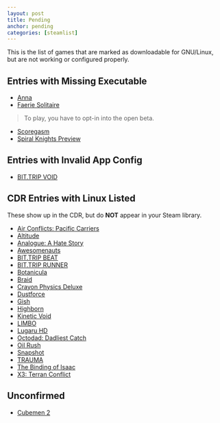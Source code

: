 ```yaml
---
layout: post
title: Pending
anchor: pending
categories: [steamlist]
---
```


This is the list of games that are marked as downloadable for GNU/Linux, but are not working or configured properly.

Entries with Missing Executable
-------------------------------

- [Anna](http://store.steampowered.com/app/217690/)
- [Faerie Solitaire](http://store.steampowered.com/app/38600/)
> To play, you have to opt-in into the open beta.

- [Scoregasm](http://store.steampowered.com/app/202410/)
- [Spiral Knights Preview](http://store.steampowered.com/app/99920/)

Entries with Invalid App Config
-------------------------------

- [BIT.TRIP VOID](http://store.steampowered.com/app/205070/)

CDR Entries with Linux Listed
------------------------------

These show up in the CDR, but do **NOT** appear in your Steam library.

- [Air Conflicts: Pacific Carriers](http://store.steampowered.com/app/214910/)
- [Altitude](http://store.steampowered.com/app/41300/)
- [Analogue: A Hate Story](http://store.steampowered.com/app/209370/)
- [Awesomenauts](http://store.steampowered.com/app/204300/)
- [BIT.TRIP BEAT](http://store.steampowered.com/app/63700/)
- [BIT.TRIP RUNNER](http://store.steampowered.com/app/63710/)
- [Botanicula](http://store.steampowered.com/app/207690/)
- [Braid](http://store.steampowered.com/app/26800/)
- [Crayon Physics Deluxe](http://store.steampowered.com/app/26900/)
- [Dustforce](http://store.steampowered.com/app/65300/)
- [Gish](http://store.steampowered.com/app/9500/)
- [Highborn](http://store.steampowered.com/app/209850)
- [Kinetic Void](http://store.steampowered.com/app/227160/)
- [LIMBO](http://store.steampowered.com/app/48000/)
- [Lugaru HD](http://store.steampowered.com/app/25010/)
- [Octodad: Dadliest Catch](http://store.steampowered.com/app/224480/)
- [Oil Rush](http://store.steampowered.com/app/200390/)
- [Snapshot](http://store.steampowered.com/app/204220/)
- [TRAUMA](http://store.steampowered.com/app/98100/)
- [The Binding of Isaac](http://store.steampowered.com/app/113200/)
- [X3: Terran Conflict](http://store.steampowered.com/app/2820/)

Unconfirmed
-----------

- [Cubemen 2](http://store.steampowered.com/app/228440/)
